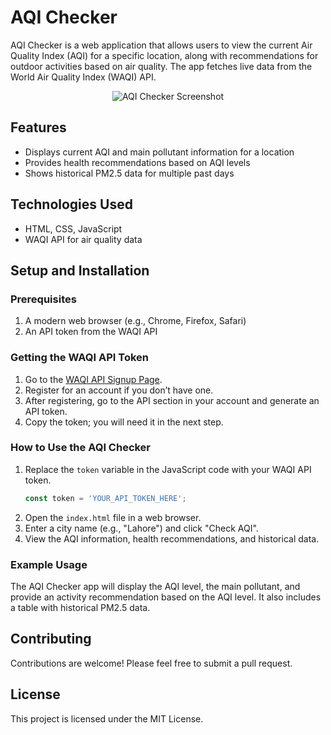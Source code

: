 
# AQI Checker

AQI Checker is a web application that allows users to view the current Air Quality Index (AQI) for a specific location,
along with recommendations for outdoor activities based on air quality. The app fetches live data from the World Air
Quality Index (WAQI) API.

<div align="center">
    <img src="https://i.imgur.com/phlsrnK.png" alt="AQI Checker Screenshot">
</div>

## Features

- Displays current AQI and main pollutant information for a location
- Provides health recommendations based on AQI levels
- Shows historical PM2.5 data for multiple past days

## Technologies Used

- HTML, CSS, JavaScript
- WAQI API for air quality data

## Setup and Installation

### Prerequisites

1. A modern web browser (e.g., Chrome, Firefox, Safari)
2. An API token from the WAQI API

### Getting the WAQI API Token

1. Go to the [WAQI API Signup Page](https://aqicn.org/data-platform/token/).
2. Register for an account if you don’t have one.
3. After registering, go to the API section in your account and generate an API token.
4. Copy the token; you will need it in the next step.

### How to Use the AQI Checker

1. Replace the `token` variable in the JavaScript code with your WAQI API token.
   ```javascript
   const token = 'YOUR_API_TOKEN_HERE';
   ```
2. Open the `index.html` file in a web browser.
3. Enter a city name (e.g., "Lahore") and click "Check AQI".
4. View the AQI information, health recommendations, and historical data.

### Example Usage

The AQI Checker app will display the AQI level, the main pollutant, and provide an activity recommendation based on the AQI level. It also includes a table with historical PM2.5 data.

## Contributing

Contributions are welcome! Please feel free to submit a pull request.

## License

This project is licensed under the MIT License.
